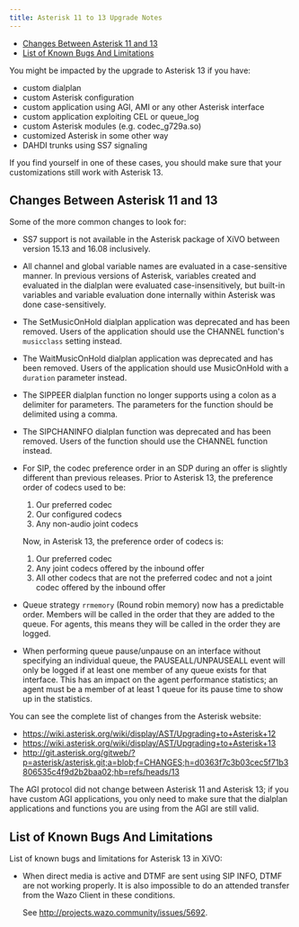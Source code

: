```yaml
---
title: Asterisk 11 to 13 Upgrade Notes
---
```


-   [Changes Between Asterisk 11 and
    13](#changes-between-asterisk-11-and-13)
-   [List of Known Bugs And
    Limitations](#list-of-known-bugs-and-limitations)

You might be impacted by the upgrade to Asterisk 13 if you have:

-   custom dialplan
-   custom Asterisk configuration
-   custom application using AGI, AMI or any other Asterisk interface
-   custom application exploiting CEL or queue\_log
-   custom Asterisk modules (e.g. codec\_g729a.so)
-   customized Asterisk in some other way
-   DAHDI trunks using SS7 signaling

If you find yourself in one of these cases, you should make sure that
your customizations still work with Asterisk 13.

## Changes Between Asterisk 11 and 13

Some of the more common changes to look for:

-   SS7 support is not available in the Asterisk package of XiVO between
    version 15.13 and 16.08 inclusively.
-   All channel and global variable names are evaluated in a
    case-sensitive manner. In previous versions of Asterisk, variables
    created and evaluated in the dialplan were evaluated
    case-insensitively, but built-in variables and variable evaluation
    done internally within Asterisk was done case-sensitively.
-   The SetMusicOnHold dialplan application was deprecated and has been
    removed. Users of the application should use the CHANNEL function\'s
    `musicclass` setting instead.
-   The WaitMusicOnHold dialplan application was deprecated and has been
    removed. Users of the application should use MusicOnHold with a
    `duration` parameter instead.
-   The SIPPEER dialplan function no longer supports using a colon as a
    delimiter for parameters. The parameters for the function should be
    delimited using a comma.
-   The SIPCHANINFO dialplan function was deprecated and has been
    removed. Users of the function should use the CHANNEL function
    instead.
-   For SIP, the codec preference order in an SDP during an offer is
    slightly different than previous releases. Prior to Asterisk 13, the
    preference order of codecs used to be:

    1.  Our preferred codec
    2.  Our configured codecs
    3.  Any non-audio joint codecs

    Now, in Asterisk 13, the preference order of codecs is:

    1.  Our preferred codec
    2.  Any joint codecs offered by the inbound offer
    3.  All other codecs that are not the preferred codec and not a
        joint codec offered by the inbound offer

-   Queue strategy `rrmemory` (Round robin memory) now has a predictable
    order. Members will be called in the order that they are added to
    the queue. For agents, this means they will be called in the order
    they are logged.
-   When performing queue pause/unpause on an interface without
    specifying an individual queue, the PAUSEALL/UNPAUSEALL event will
    only be logged if at least one member of any queue exists for that
    interface. This has an impact on the agent performance statistics;
    an agent must be a member of at least 1 queue for its pause time to
    show up in the statistics.

You can see the complete list of changes from the Asterisk website:

-   <https://wiki.asterisk.org/wiki/display/AST/Upgrading+to+Asterisk+12>
-   <https://wiki.asterisk.org/wiki/display/AST/Upgrading+to+Asterisk+13>
-   <http://git.asterisk.org/gitweb/?p=asterisk/asterisk.git;a=blob;f=CHANGES;h=d0363f7c3b03cec5f71b3806535c4f9d2b2baa02;hb=refs/heads/13>

The AGI protocol did not change between Asterisk 11 and Asterisk 13; if
you have custom AGI applications, you only need to make sure that the
dialplan applications and functions you are using from the AGI are still
valid.

## List of Known Bugs And Limitations

List of known bugs and limitations for Asterisk 13 in XiVO:

-   When direct media is active and DTMF are sent using SIP INFO, DTMF
    are not working properly. It is also impossible to do an attended
    transfer from the Wazo Client in these conditions.

    See <http://projects.wazo.community/issues/5692>.

